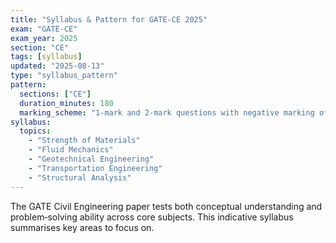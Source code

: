 ```yaml
---
title: "Syllabus & Pattern for GATE-CE 2025"
exam: "GATE-CE"
exam_year: 2025
section: "CE"
tags: [syllabus]
updated: "2025-08-13"
type: "syllabus_pattern"
pattern:
  sections: ["CE"]
  duration_minutes: 180
  marking_scheme: "1-mark and 2-mark questions with negative marking of 1/3 and 2/3 respectively."
syllabus:
  topics:
    - "Strength of Materials"
    - "Fluid Mechanics"
    - "Geotechnical Engineering"
    - "Transportation Engineering"
    - "Structural Analysis"
---
```


The GATE Civil Engineering paper tests both conceptual understanding and problem‑solving ability across core subjects. This indicative syllabus summarises key areas to focus on.
